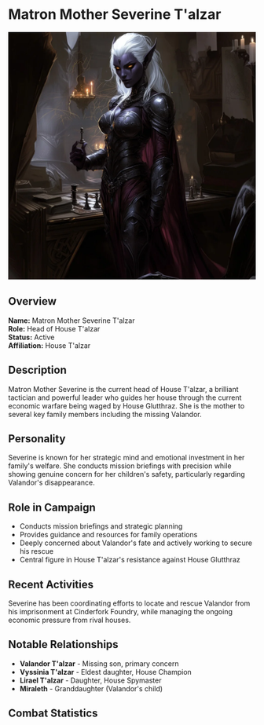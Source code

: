 # Matron Mother Severine T'alzar

<link rel="stylesheet" href="../drow_theme.css">

![Matron Severine](images/matron_mother_severine.webp)

## Overview
**Name:** Matron Mother Severine T'alzar  
**Role:** Head of House T'alzar  
**Status:** Active  
**Affiliation:** House T'alzar  

## Description
Matron Mother Severine is the current head of House T'alzar, a brilliant tactician and powerful leader who guides her house through the current economic warfare being waged by House Glutthraz. She is the mother to several key family members including the missing Valandor.

## Personality
Severine is known for her strategic mind and emotional investment in her family's welfare. She conducts mission briefings with precision while showing genuine concern for her children's safety, particularly regarding Valandor's disappearance.

## Role in Campaign
- Conducts mission briefings and strategic planning
- Provides guidance and resources for family operations
- Deeply concerned about Valandor's fate and actively working to secure his rescue
- Central figure in House T'alzar's resistance against House Glutthraz

## Recent Activities
Severine has been coordinating efforts to locate and rescue Valandor from his imprisonment at Cinderfork Foundry, while managing the ongoing economic pressure from rival houses.

## Notable Relationships
- **Valandor T'alzar** - Missing son, primary concern
- **Vyssinia T'alzar** - Eldest daughter, House Champion
- **Lirael T'alzar** - Daughter, House Spymaster
- **Miraleth** - Granddaughter (Valandor's child)

## Combat Statistics

<div id="severine-statblock"></div>

<script>
// Wait for page load to ensure all scripts are available
document.addEventListener('DOMContentLoaded', function() {
  setTimeout(function() {
    // Load statblock from JSON file
    loadJsonStatblock('json/matron_mother_severine.json', 'severine-statblock');
  }, 100);
});
</script>